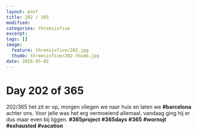 ```yaml
---
layout: post
title: 202 / 365
modified:
categories: threesixfive
excerpt:
tags: []
image:
  feature: threesixfive/202.jpg
  thumb: threesixfive/202-thumb.jpg
date: 2016-05-02
---
```


# Day 202 of 365

202/365 het zit er op, morgen vliegen we naar huis en laten we **\#barcelona** achter ons. Voor jelle was het erg vermoeiend allemaal, vandaag ging hij er dus maar even bij liggen. **\#365project** **\#365days** **\#365** **\#wornojt** **\#exhausted** **\#vacation**
